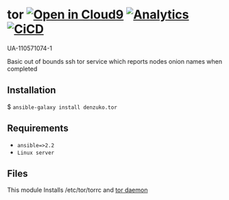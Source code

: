 # tor [![Open in Cloud9](https://img.shields.io/badge/Open%20in-Cloud9-blue.svg?style=flat-square)](https://c9.io/auth/github?r=https%3A%2F%2Fc9.io%2Fopen%2F%3Fclone_url%3Dhttps%253A%252F%252Fgithub.com%252Fdenzuko-ansible-roles%252Ftor.git) [![Analytics](https://ga-beacon.appspot.com/UA-110571074-1/denzuko/ansible-roles/tor?flat)](https://github.com/denzuko-ansible-roles/tor) [![CiCD](https://img.shields.io/travis/denzuko-ansible-roles/tor.svg?style=flat-square)](https://travis-ci.org/denzuko-ansible-roles/tor)

UA-110571074-1

Basic out of bounds ssh tor service which reports nodes onion names when completed

## Installation
$ ``` ansible-galaxy install denzuko.tor ```

## Requirements
* `ansible=>2.2`
* `Linux server`

## Files
This module Installs /etc/tor/torrc and [tor daemon](https://www.torproject.org/docs/documentation.html.en)
